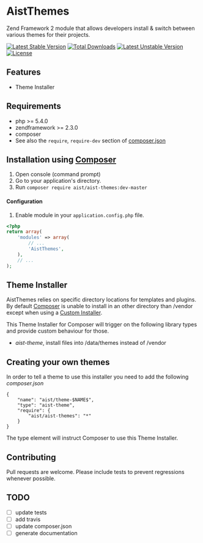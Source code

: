 AistThemes
==========

Zend Framework 2 module that allows developers install &amp; switch between various themes for their projects.

[![Latest Stable Version](https://poser.pugx.org/aist/aist-themes/v/stable.png)](https://packagist.org/packages/aist/aist-themes) [![Total Downloads](https://poser.pugx.org/aist/aist-themes/downloads.png)](https://packagist.org/packages/aist/aist-themes) [![Latest Unstable Version](https://poser.pugx.org/aist/aist-themes/v/unstable.png)](https://packagist.org/packages/aist/aist-themes) [![License](https://poser.pugx.org/aist/aist-themes/license.png)](https://packagist.org/packages/aist/aist-themes)

## Features
 * Theme Installer

## Requirements
 * php >= 5.4.0
 * zendframework >= 2.3.0
 * composer
 * See also the `require`, `require-dev` section of [composer.json](composer.json)

## Installation using [Composer](http://getcomposer.org)
 1. Open console (command prompt)
 2. Go to your application's directory.
 3. Run `composer require aist/aist-themes:dev-master`

#### Configuration
1. Enable module in your `application.config.php` file.

```php
<?php
return array(
    'modules' => array(
        // ...
        'AistThemes',
    ),
    // ...
);
```

## Theme Installer
AistThemes relies on specific directory locations for templates and plugins.
By default [Composer](http://getcomposer.org) is unable to install in an other
directory than /vendor except when using a
[Custom Installer](http://getcomposer.org/doc/articles/custom-installers.md).

This Theme Installer for Composer will trigger on the following library types
and provide custom behaviour for those.

* *aist-theme*, install files into /data/themes instead of /vendor

## Creating your own themes
In order to tell a theme to use this installer you need to add the following
*composer.json*

```
{
    "name": "aist/theme-$NAME$",
    "type": "aist-theme",
    "require": {
        "aist/aist-themes": "*"
    }
}
```

The type element will instruct Composer to use this Theme Installer.

## Contributing
Pull requests are welcome. Please include tests to prevent regressions whenever
possible.

## TODO
- [ ] update tests
- [ ] add travis
- [ ] update composer.json
- [ ] generate documentation
